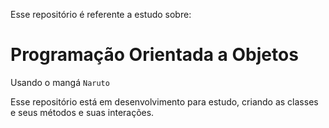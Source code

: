 Esse repositório é referente a estudo sobre:
# Programação Orientada a Objetos
Usando o mangá `Naruto`

Esse repositório está em desenvolvimento para estudo, criando as classes e seus métodos e suas interações.

